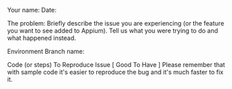 Your name:
Date:

The problem:
Briefly describe the issue you are experiencing (or the feature you want to see added to Appium). Tell us what you were trying to do and what happened instead.

Environment
Branch name:

Code (or steps) To Reproduce Issue [ Good To Have ]
Please remember that with sample code it's easier to reproduce the bug and it's much faster to fix it.
